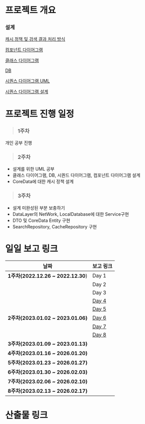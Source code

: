 # 프로젝트 개요
<!-- 기술 및 기능 요구사항, 산출물 등을 링크로 포함해주세요. -->
### 설계
[캐시 정책 및 검색 결과 처리 방식](https://cotton-waterlily-6ce.notion.site/f4511b0cef884ea8b8bba6bbfcdac1d1)

[컴포넌트 다이어그램](https://app.diagrams.net/#G1JGGNIDxCzmlwdOe_gXWZF7AfYgkKplnU)

[클래스 다이어그램](https://app.diagrams.net/#G1lPDB3YPaAexg8YB4xlcPP7edkVIxUy-b)

[DB](https://app.diagrams.net/#G1Z5J3zvctimMoqEmjE-Sz7D81QV9tA0uw)

[시퀀스 다이어그램 UML](https://app.diagrams.net/#G1wQMa8Kpc7yvXgvG0BNUwGIcw_1PmOrkx)

[시퀀스 다이어그램 설계](https://open.oss.navercorp.com/wm-mdev-internship/2023.01-mobiledev2-doyun.park/wiki/%EC%8B%9C%ED%80%80%EC%8A%A4-%EB%8B%A4%EC%9D%B4%EC%96%B4%EA%B7%B8%EB%9E%A8)

# 프로젝트 진행 일정
<!-- 주차별로 한눈에 볼수 있도록 정리해주세요. -->
> ### 1주차
개인 공부 진행
> ### 2주차
- 설계를 위한 UML 공부
- 클래스 다이어그램, DB, 시퀀드 다이어그램, 컴포넌트 다이어그램 설계
- CoreData에 대한 캐시 정책 설계
> ### 3주차
- 설계 미완성된 부분 보충하기
- DataLayer의 NetWork, LocalDatabase에 대한 Service구현
- DTO 및 CoreData Entity 구현
- SearchRepository, CacheRepository 구현

# 일일 보고 링크

|날짜|보고 링크|
|------|------|
|**1주차(2022.12.26 ~ 2022.12.30**)|Day 1|
||Day 2|
||Day 3|
||[Day 4](https://open.oss.navercorp.com/wm-mdev-internship/2023.01-mobiledev2-doyun.park/issues/1)|
||[Day 5](https://open.oss.navercorp.com/wm-mdev-internship/2023.01-mobiledev2-doyun.park/issues/2)|
|**2주차(2023.01.02 ~ 2023.01.06)**|[Day 6](https://open.oss.navercorp.com/wm-mdev-internship/2023.01-mobiledev2-doyun.park/issues/3)|
||[Day 7](https://open.oss.navercorp.com/wm-mdev-internship/2023.01-mobiledev2-doyun.park/issues/4)|
||[Day 8](https://open.oss.navercorp.com/wm-mdev-internship/2023.01-mobiledev2-doyun.park/issues/5)|
|**3주차(2023.01.09 ~ 2023.01.13)**||
|**4주차(2023.01.16 ~ 2026.01.20)**||
|**5주차(2023.01.23 ~ 2026.01.27)**||
|**6주차(2023.01.30 ~ 2026.02.03)**||
|**7주차(2023.02.06 ~ 2026.02.10)**||
|**8주차(2023.02.13 ~ 2026.02.17)**||


# 산출물 링크
<!-- WIKI 페이지에 정리한 내용을 링크로 걸어주시면 됩니다. -->
